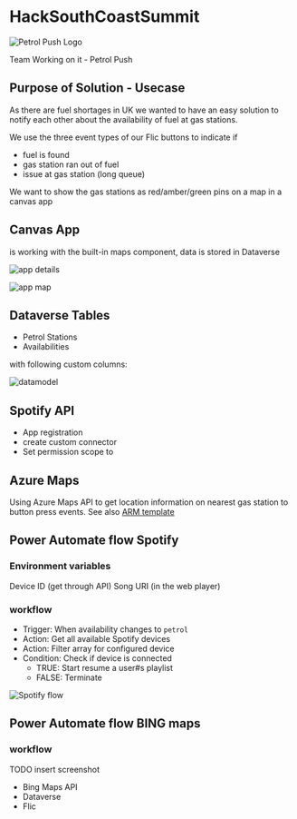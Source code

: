 # HackSouthCoastSummit

![Petrol Push Logo](Petrol%20Push.png)

Team Working on it - Petrol Push

## Purpose of Solution - Usecase

As there are fuel shortages in UK we wanted to have an easy solution to notify each other about the availability of fuel at gas stations.

We use the three event types of our Flic buttons to indicate if

- fuel is found
- gas station ran out of fuel
- issue at gas station (long queue)

We want to show the gas stations as red/amber/green pins on a map in a canvas app

## Canvas App

is working with the built-in maps component, data is stored in Dataverse

![app details](docs/App-Details.png)

![app map](docs/App-Map.png)

## Dataverse Tables

- Petrol Stations
- Availabilities

with following custom columns:

![datamodel](/docs/PetrolPush-datamodel.png)

## Spotify API

- App registration
- create custom connector
- Set permission scope to

## Azure Maps

Using Azure Maps API to get location information on nearest gas station to button press events. See also [ARM template](AzureMaps_ARM.json)

## Power Automate flow Spotify

### Environment variables

Device ID (get through API)
Song URI (in the web player)

### workflow

- Trigger: When availability changes to `petrol`
- Action: Get all available Spotify devices
- Action: Filter array for configured device
- Condition: Check if device is connected
  - TRUE: Start resume a user#s playlist
  - FALSE: Terminate

![Spotify flow](docs/PetrolPush-FlowSpotify.png)

## Power Automate flow BING maps

### workflow

TODO insert screenshot

- Bing Maps API
- Dataverse
- Flic

